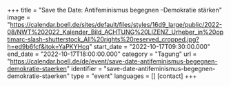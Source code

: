 +++
title = "Save the Date: Antifeminismus begegnen –Demokratie stärken"
image = "https://calendar.boell.de/sites/default/files/styles/16d9_large/public/2022-08/NWT%202022_Kalender_Bild_ACHTUNG%20LIZENZ_Urheber_in%20optimarc-slash-shutterstock_All%20rights%20reserved_cropped.jpg?h=ed9b6fcf&itok=YaPKYHcq"
start_date = "2022-10-17T09:30:00.000"
end_date = "2022-10-17T18:00:00.000"
category = "Tagung"
url = "https://calendar.boell.de/de/event/save-date-antifeminismus-begegnen-demokratie-staerken"
identifier = "save-date-antifeminismus-begegnen-demokratie-staerken"
type = "event"
languages = []
[contact]
+++